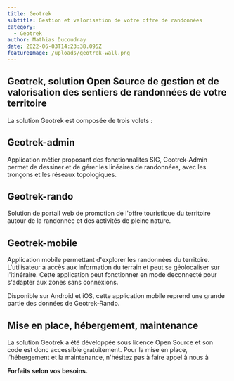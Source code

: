```yaml
---
title: Geotrek
subtitle: Gestion et valorisation de votre offre de randonnées
category:
  - Geotrek
author: Mathias Ducoudray
date: 2022-06-03T14:23:38.095Z
featureImage: /uploads/geotrek-wall.png
---
```

## Geotrek, solution Open Source de gestion et de valorisation des sentiers de randonnées de votre territoire

La solution Geotrek est composée de trois volets :

## Geotrek-admin

Application métier proposant des fonctionnalités SIG, Geotrek-Admin permet de dessiner et de gérer les linéaires de randonnées, avec les tronçons et les réseaux topologiques.

## Geotrek-rando

Solution de portail web de promotion de l'offre touristique du territoire autour de la randonnée et des activités de pleine nature.

## Geotrek-mobile

Application mobile permettant d'explorer les randonnées du territoire. L'utilisateur a accès aux information du terrain et peut se géolocaliser sur l'itinéraire. Cette application peut fonctionner en mode deconnecté pour s'adapter aux zones sans connexions.

Disponible sur Android et iOS, cette application mobile reprend une grande partie des données de Geotrek‑Rando.

## Mise en place, hébergement, maintenance

La solution Geotrek a été développée sous licence Open Source et son code est donc accessible gratuitement. Pour la mise en place, l'hébergement et la maintenance, n'hésitez pas à faire appel à nous à

**Forfaits selon vos besoins.**